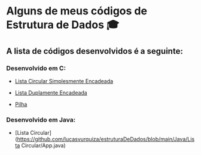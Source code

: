 # Alguns de meus códigos de Estrutura de Dados :mortar_board:

## A lista de códigos desenvolvidos é a seguinte:

### Desenvolvido em C:

* [Lista Circular Simplesmente Encadeada](https://github.com/lucasvurquiza/estruturaDeDados/blob/main/C/listaCircularSimplesmenteEncadeada.c)

* [Lista Duplamente Encadeada](https://github.com/lucasvurquiza/estruturaDeDados/blob/main/C/listaDuplamenteEncadeada.c)

* [Pilha](https://github.com/lucasvurquiza/estruturaDeDados/blob/main/C/pilha.c)

### Desenvolvido em Java:

* [Lista Circular](https://github.com/lucasvurquiza/estruturaDeDados/blob/main/Java/Lista Circular/App.java)

